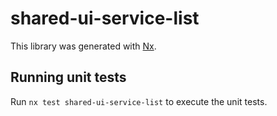 # shared-ui-service-list

This library was generated with [Nx](https://nx.dev).

## Running unit tests

Run `nx test shared-ui-service-list` to execute the unit tests.
